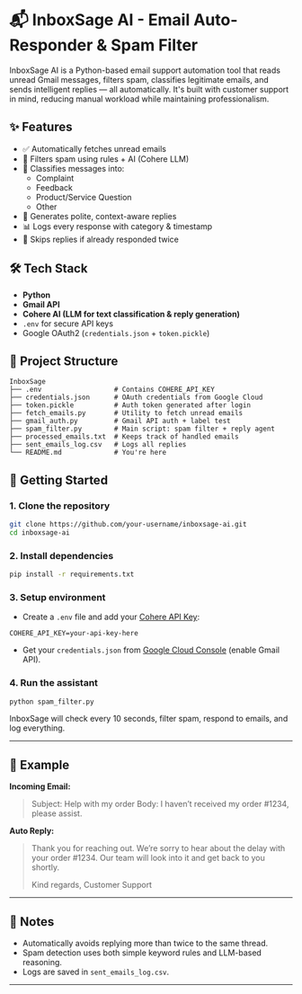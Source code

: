 

# 📬 InboxSage AI - Email Auto-Responder & Spam Filter

InboxSage AI is a Python-based email support automation tool that reads unread Gmail messages, filters spam, classifies legitimate emails, and sends intelligent replies — all automatically. It's built with customer support in mind, reducing manual workload while maintaining professionalism.


## ✨ Features

- ✅ Automatically fetches unread emails
- 🚫 Filters spam using rules + AI (Cohere LLM)
- 🧠 Classifies messages into:
  - Complaint
  - Feedback
  - Product/Service Question
  - Other
- 🤖 Generates polite, context-aware replies
- 📊 Logs every response with category & timestamp
- 🔁 Skips replies if already responded twice



## 🛠️ Tech Stack

- **Python**
- **Gmail API**
- **Cohere AI (LLM for text classification & reply generation)**
- `.env` for secure API keys
- Google OAuth2 (`credentials.json` + `token.pickle`)



## 📁 Project Structure

```text
InboxSage
├── .env                  # Contains COHERE_API_KEY
├── credentials.json      # OAuth credentials from Google Cloud
├── token.pickle          # Auth token generated after login
├── fetch_emails.py       # Utility to fetch unread emails
├── gmail_auth.py         # Gmail API auth + label test
├── spam_filter.py        # Main script: spam filter + reply agent
├── processed_emails.txt  # Keeps track of handled emails
├── sent_emails_log.csv   # Logs all replies
└── README.md             # You're here

````


## 🚀 Getting Started

### 1. Clone the repository

```bash
git clone https://github.com/your-username/inboxsage-ai.git
cd inboxsage-ai
````

### 2. Install dependencies

```bash
pip install -r requirements.txt
```

### 3. Setup environment

* Create a `.env` file and add your [Cohere API Key](https://dashboard.cohere.com/api-keys):

```
COHERE_API_KEY=your-api-key-here
```

* Get your `credentials.json` from [Google Cloud Console](https://console.cloud.google.com/apis/credentials) (enable Gmail API).

### 4. Run the assistant

```bash
python spam_filter.py
```

InboxSage will check every 10 seconds, filter spam, respond to emails, and log everything.

---

## 📒 Example

**Incoming Email:**

> Subject: Help with my order
> Body: I haven’t received my order #1234, please assist.

**Auto Reply:**

> Thank you for reaching out. We’re sorry to hear about the delay with your order #1234.
> Our team will look into it and get back to you shortly.
>
> Kind regards,
> Customer Support

---

## 📌 Notes

* Automatically avoids replying more than twice to the same thread.
* Spam detection uses both simple keyword rules and LLM-based reasoning.
* Logs are saved in `sent_emails_log.csv`.

---

